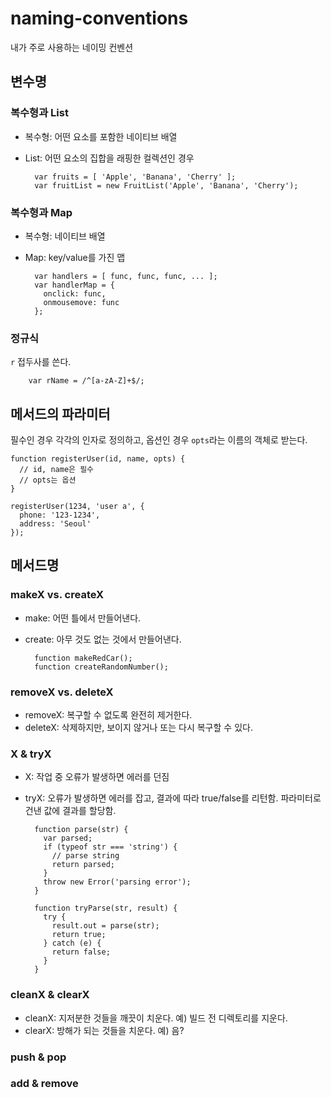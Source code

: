naming-conventions
==================

내가 주로 사용하는 네이밍 컨벤션


## 변수명

### 복수형과 List
- 복수형: 어떤 요소를 포함한 네이티브 배열
- List: 어떤 요소의 집합을 래핑한 컬렉션인 경우

        var fruits = [ 'Apple', 'Banana', 'Cherry' ];
        var fruitList = new FruitList('Apple', 'Banana', 'Cherry');


### 복수형과 Map
- 복수형: 네이티브 배열
- Map: key/value를 가진 맵

        var handlers = [ func, func, func, ... ];
        var handlerMap = {
          onclick: func,
          onmousemove: func
        };


### 정규식
`r` 접두사를 쓴다.

        var rName = /^[a-zA-Z]+$/;


## 메서드의 파라미터

필수인 경우 각각의 인자로 정의하고, 옵션인 경우 `opts`라는 이름의 객체로 받는다.

````
function registerUser(id, name, opts) {
  // id, name은 필수
  // opts는 옵션
}

registerUser(1234, 'user a', {
  phone: '123-1234',
  address: 'Seoul'
});
````


## 메서드명

### makeX vs. createX
- make: 어떤 틀에서 만들어낸다.
- create: 아무 것도 없는 것에서 만들어낸다.

        function makeRedCar();
        function createRandomNumber();


### removeX vs. deleteX
- removeX: 복구할 수 없도록 완전히 제거한다.
- deleteX: 삭제하지만, 보이지 않거나 또는 다시 복구할 수 있다.


### X & tryX
- X: 작업 중 오류가 발생하면 에러를 던짐
- tryX: 오류가 발생하면 에러를 잡고, 결과에 따라 true/false를 리턴함. 파라미터로 건낸 값에 결과를 할당함.

        function parse(str) {
          var parsed;
          if (typeof str === 'string') {
            // parse string
            return parsed;
          }
          throw new Error('parsing error');
        }

        function tryParse(str, result) {
          try {
            result.out = parse(str);
            return true;
          } catch (e) {
            return false;
          }
        }


### cleanX & clearX
- cleanX: 지저분한 것들을 깨끗이 치운다. 예) 빌드 전 디렉토리를 지운다.
- clearX: 방해가 되는 것들을 치운다. 예) 음?

### push & pop
### add & remove

